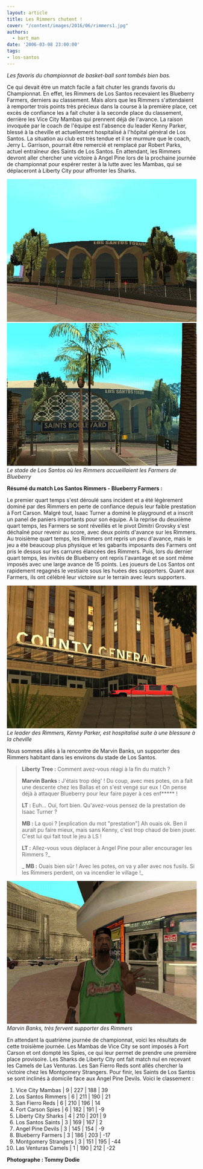 ```yaml
---
layout: article
title: Les Rimmers chutent !
cover: "/content/images/2016/06/rimmers1.jpg"
authors:
  - bart_man
date: '2006-03-08 23:00:00'
tags:
- los-santos
---
```


_Les favoris du championnat de basket-ball sont tombés bien bas._

Ce qui devait être un match facile a fait chuter les grands favoris du Championnat. En effet, les Rimmers de Los Santos recevaient les Blueberry Farmers, derniers au classement. Mais alors que les Rimmers s'attendaient à remporter trois points très précieux dans la course à la première place, cet excès de confiance les a fait chuter à la seconde place du classement, derrière les Vice City Mambas qui prennent déjà de l'avance. La raison invoquée par le coach de l'équipe est l'absence du leader Kenny Parker, blessé à la cheville et actuellement hospitalisé à l'hôpital général de Los Santos. La situation au club est très tendue et il se murmure que le coach, Jerry L. Garrison, pourrait être remercié et remplacé par Robert Parks, actuel entraîneur des Saints de Los Santos. En attendant, les Rimmers devront aller chercher une victoire à Angel Pine lors de la prochaine journée de championnat pour espérer rester à la lutte avec les Mambas, qui se déplaceront à Liberty City pour affronter les Sharks.

![](/content/images/2005/01/rimmers1.jpg)
![Le stade de Los Santos où les Rimmers accueillaient les Farmers de Blueberry](/content/images/2005/01/rimmers3.jpg)
_Le stade de Los Santos où les Rimmers accueillaient les Farmers de Blueberry_

**Résumé du match Los Santos Rimmers - Blueberry Farmers :**

Le premier quart temps s'est déroulé sans incident et a été légèrement dominé par des Rimmers en perte de confiance depuis leur faible prestation à Fort Carson. Malgré tout, Isaac Turner a dominé le playground et a inscrit un panel de paniers importants pour son équipe. A la reprise du deuxième quart temps, les Farmers se sont réveillés et le pivot Dimitri Grovsky s'est déchaîné pour revenir au score, avec deux points d'avance sur les Rimmers. Au troisième quart temps, les Rimmers ont repris un peu d'avance, mais le jeu a été beaucoup plus physique et les gabarits imposants des Farmers ont pris le dessus sur les carrures élancées des Rimmers. Puis, lors du dernier quart temps, les invités de Blueberry ont repris l'avantage et se sont même imposés avec une large avance de 15 points. Les joueurs de Los Santos ont rapidement regagnés le vestiaire sous les huées des supporters. Quant aux Farmers, ils ont célébré leur victoire sur le terrain avec leurs supporters.

![Le leader des Rimmers, Kenny Parker, est hospitalisé suite à une blessure à la cheville](/content/images/2005/01/rimmers4.jpg)
_Le leader des Rimmers, Kenny Parker, est hospitalisé suite à une blessure à la cheville_

Nous sommes allés à la rencontre de Marvin Banks, un supporter des Rimmers habitant dans les environs du stade de Los Santos.

> **Liberty Tree :** Comment avez-vous réagi à la fin du match ?
> 
> **Marvin Banks :** J'étais trop dég' ! Du coup, avec mes potes, on a fait une descente chez les Ballas et on s'est vengé sur eux ! On pense déjà à attaquer Blueberry pour leur faire payer à ces enf\*\*\*\*\* !
> 
> **LT :** Euh... Oui, fort bien. Qu'avez-vous pensez de la prestation de Isaac Turner ?
> 
> **MB :** La quoi ? [explication du mot "prestation"] Ah ouais ok. Ben il aurait pu faire mieux, mais sans Kenny, c'est trop chaud de bien jouer. C'est lui qui fait tout le jeu à LS !
> 
> **LT :** Allez-vous vous déplacer à Angel Pine pour aller encourager les Rimmers ?\_
> 
> _ **MB :** Ouais bien sûr ! Avec les potes, on va y aller avec nos fusils. Si les Rimmers perdent, on va incendier le village !_

![Marvin Banks, très fervent supporter des Rimmers](/content/images/2005/01/rimmers2.jpg)
_Marvin Banks, très fervent supporter des Rimmers_

En attendant la quatrième journée de championnat, voici les résultats de cette troisième journée. Les Mambas de Vice City se sont imposés à Fort Carson et ont dompté les Spies, ce qui leur permet de prendre une première place provisoire. Les Sharks de Liberty City ont fait match nul en recevant les Camels de Las Venturas. Les San Fierro Reds sont allés chercher la victoire chez les Montgomery Strangers. Pour finir, les Saints de Los Santos se sont inclinés à domicile face aux Angel Pine Devils. Voici le classement :

1. Vice City Mambas | 9 | 227 | 188 | 39
2. Los Santos Rimmers | 6 | 211 | 190 | 21
3. San Fierro Reds | 6 | 210 | 196 | 14
4. Fort Carson Spies | 6 | 182 | 191 | -9
5. Liberty City Sharks | 4 | 210 | 201 | 9
6. Los Santos Saints | 3 | 169 | 167 | 2
7. Angel Pine Devils | 3 | 145 | 154 | -9
8. Blueberry Farmers | 3 | 186 | 203 | -17
9. Montgomery Strangers | 3 | 151 | 195 | -44
10. Las Venturas Camels | 1 | 190 | 212 | -22

**Photographe : Tommy Dodie**
